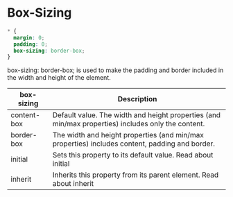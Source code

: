 # Box-Sizing

```css
* {
  margin: 0;
  padding: 0;
  box-sizing: border-box;
}
```

box-sizing: border-box; is used to make the padding and border included in the width and height of the element.

| box-sizing  | Description                                                                                        |
| ----------- | -------------------------------------------------------------------------------------------------- |
| content-box | Default value. The width and height properties (and min/max properties) includes only the content. |
| border-box  | The width and height properties (and min/max properties) includes content, padding and border.     |
| initial     | Sets this property to its default value. Read about initial                                        |
| inherit     | Inherits this property from its parent element. Read about inherit                                 |
